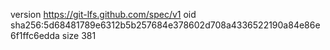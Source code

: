 version https://git-lfs.github.com/spec/v1
oid sha256:5d68481789e6312b5b257684e378602d708a4336522190a84e86e6f1ffc6edda
size 381
